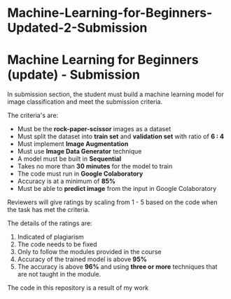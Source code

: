 # Machine-Learning-for-Beginners-Updated-2-Submission
# Machine Learning for Beginners (update) - Submission

In submission section, the student must build a machine learning model for image classification and meet the submission criteria.

The criteria's are:

- Must be the **rock-paper-scissor** images as a dataset
- Must split the dataset into **train set** and **validation set** with ratio of **6 : 4**
- Must implement **Image Augmentation**
- Must use **Image Data Generator** technique
- A model must be built in **Sequential**
- Takes no more than **30 minutes** for the model to train
- The code must run in **Google Colaboratory**
- Accuracy is at a minimum of **85%**
- Must be able to **predict image** from the input in Google Colaboratory

Reviewers will give ratings by scaling from 1 - 5 based on the code when the task has met the criteria.

The details of the ratings are:

1. Indicated of plagiarism
2. The code needs to be fixed
3. Only to follow the modules provided in the course
4. Accuracy of the trained model is above **95%**
5. The accuracy is above **96%** and using **three or more** techniques that are not taught in the module.

The code in this repository is a result of my work
